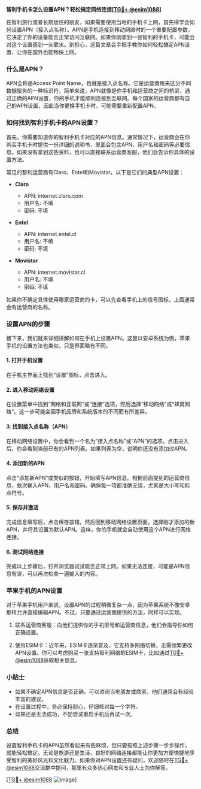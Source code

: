 **智利手机卡怎么设置APN？轻松搞定网络连接[[TG💪+ @esim1088](https://t.me/s/esim1088)]**

在智利旅行或者长期居住的朋友，如果需要使用当地的手机卡上网，首先得学会如何设置APN（接入点名称）。APN是手机连接到移动网络时的一个重要配置参数，它决定了你的设备能否正常访问互联网。如果你刚拿到一张智利的手机卡，可能会对这个设置感到一头雾水。别担心，这篇文章会手把手教你如何轻松搞定APN设置，让你在国外也能畅快上网。

### 什么是APN？

APN全称是Access Point Name，也就是接入点名称。它是运营商用来区分不同数据服务的一种标识符。简单来说，APN就像是你手机和运营商之间的桥梁，通过正确的APN设置，你的手机才能顺利连接到互联网。每个国家的运营商都有自己的APN设置，因此当你更换手机卡时，可能需要重新配置APN。

### 如何找到智利手机卡的APN设置？

首先，你需要知道你的智利手机卡对应的APN信息。通常情况下，运营商会在你购买手机卡时提供一份详细的说明书，里面会包含APN、用户名和密码等必要信息。如果没有拿到这些资料，也可以直接联系运营商客服，他们会告诉你具体的设置方法。

常见的智利运营商有Claro、Entel和Movistar。以下是它们的典型APN设置：

- **Claro**
  - APN: internet.claro.com
  - 用户名: 不填
  - 密码: 不填

- **Entel**
  - APN: internet.entel.cl
  - 用户名: 不填
  - 密码: 不填

- **Movistar**
  - APN: internet.movistar.cl
  - 用户名: 不填
  - 密码: 不填

如果你不确定具体使用哪家运营商的卡，可以先查看手机上的信号图标，上面通常会有运营商的名称。

### 设置APN的步骤

接下来，我们就来详细讲解如何在手机上设置APN。这里以安卓系统为例，苹果手机的设置方法也类似，只是界面略有不同。

#### 1. 打开手机设置

在手机主界面上找到“设置”图标，点击进入。

#### 2. 进入移动网络设置

在设置菜单中找到“网络和互联网”或“连接”选项，然后选择“移动网络”或“蜂窝网络”。这一步可能会因手机品牌和系统版本的不同而有所差异。

#### 3. 找到接入点名称（APN）

在移动网络设置中，你会看到一个名为“接入点名称”或“APN”的选项。点击进入后，你会看到当前已有的APN列表。如果列表为空，说明你还没有添加过APN。

#### 4. 添加新的APN

点击“添加新APN”或类似的按钮，开始填写APN信息。根据前面提到的运营商信息，依次输入APN、用户名和密码。确保每一项都准确无误，尤其是大小写和标点符号。

#### 5. 保存并激活

完成信息填写后，点击保存按钮。然后回到移动网络设置页面，选择刚才添加的新APN，并将其设置为默认APN。这样，你的手机就会自动使用这个APN进行网络连接。

#### 6. 测试网络连接

完成以上步骤后，打开浏览器试试能否正常上网。如果无法连接，可能是APN信息有误，可以再次检查一遍输入的内容。

### 苹果手机的APN设置

对于苹果手机用户来说，设置APN的过程稍微复杂一点，因为苹果系统不像安卓那样允许直接编辑APN。不过，只要通过运营商提供的方法，同样可以实现。

1. 联系运营商客服：向他们提供你的手机型号和运营商信息，他们会指导你如何正确设置。
   
2. 使用ESIM卡：近年来，ESIM卡逐渐普及，它支持多网络切换，无需频繁更改APN设置。你可以考虑购买一张支持智利网络的ESIM卡，比如通过[TG💪+ @esim1088](https://t.me/s/esim1088)获取相关信息。

### 小贴士

- 如果不确定APN信息是否正确，可以咨询当地朋友或商家，他们通常会有经验丰富的建议。
- 在设置过程中，务必保持耐心，仔细核对每一个字符。
- 如果还是无法成功，不妨尝试重启手机后再试一次。

### 总结

设置智利手机卡的APN虽然看起来有些麻烦，但只要按照上述步骤一步步操作，就能轻松搞定。无论是旅游还是生活，良好的网络连接都能让你更加方便快捷地享受智利的美好风光和文化魅力。如果你对APN设置还有疑问，欢迎随时在[TG💪+ @esim1088](https://t.me/s/esim1088)交流群中提问，那里有众多热心网友和专业人士为你解答。

[[TG💪+ @esim1088](https://t.me/s/esim1088) ![Image](https://i.postimg.cc/4NQfJmqS/Snipaste-2025-05-13-00-14-12.png)]